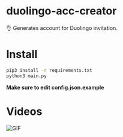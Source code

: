 # duolingo-acc-creator
👌 Generates account for Duolingo invitation.

# Install
```bash
pip3 install -r requirements.txt
python3 main.py
```
**Make sure to edit config.json.example**

# Videos
![GIF](Videos/gif.gif)
